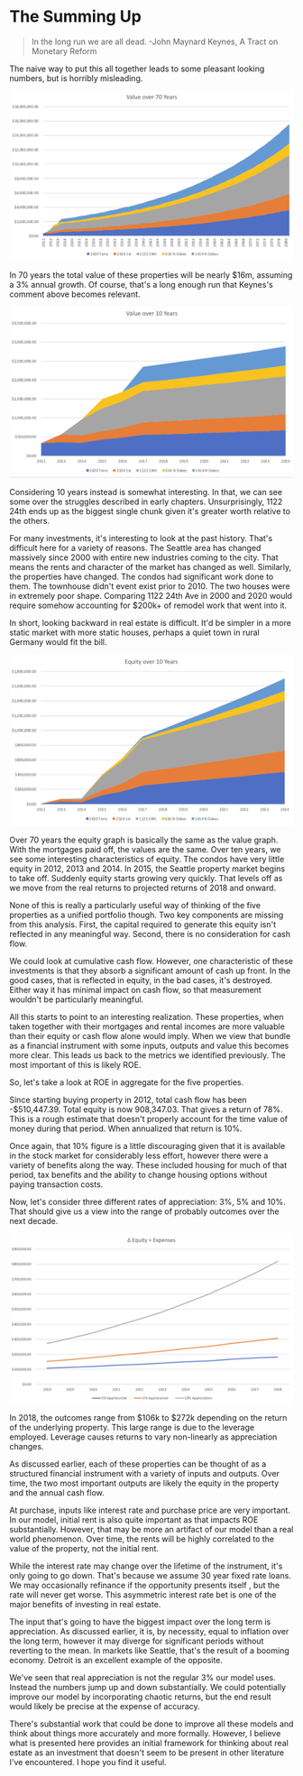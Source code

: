 # The Summing Up

> In the long run we are all dead. -John Maynard Keynes, A Tract on Monetary Reform

The naive way to put this all together leads to some pleasant looking numbers, but is horribly misleading.

![Value - 70 Year](/images/7/Value%20-%2070%20Year.png)

In 70 years the total value of these properties will be nearly $16m, assuming a 3% annual growth.  Of course, that's a long enough run that Keynes's comment above becomes relevant.

![Value - 10 Year](/images/7/Value%20-%2010%20Year.png)

Considering 10 years instead is somewhat interesting.  In that, we can see some over the struggles described in early chapters.  Unsurprisingly, 1122 24th ends up as the biggest single chunk given it's greater worth relative to the others.

For many investments, it's interesting to look at the past history.  That's difficult here for a variety of reasons.  The Seattle area has changed massively since 2000 with entire new industries coming to the city.  That means the rents and character of the market has changed as well.  Similarly, the properties have changed.  The condos had significant work done to them.  The townhouse didn't event exist prior to 2010.  The two houses were in extremely poor shape.  Comparing 1122 24th Ave in 2000 and 2020 would require somehow accounting for $200k+ of remodel work that went into it.

In short, looking backward in real estate is difficult.  It'd be simpler in a more static market with more static houses, perhaps a quiet town in rural Germany would fit the bill.

![Equity - 10 Year](/images/7/Equity%20-%2010%20Year.png)

Over 70 years the equity graph is basically the same as the value graph.  With the mortgages paid off, the values are the same.  Over ten years, we see some interesting characteristics of equity.  The condos have very little equity in 2012, 2013 and 2014.  In 2015, the Seattle property market begins to take off.  Suddenly equity starts growing very quickly.  That levels off as we move from the real returns to projected returns of 2018 and onward.

None of this is really a particularly useful way of thinking of the five properties as a unified portfolio though.  Two key components are missing from this analysis.  First, the capital required to generate this equity isn't reflected in any meaningful way.  Second, there is no consideration for cash flow.

We could look at cumulative cash flow.  However, one characteristic of these investments is that they absorb a significant amount of cash up front.  In the good cases, that is reflected in equity, in the bad cases, it's destroyed.  Either way it has minimal impact on cash flow, so that measurement wouldn't be particularly meaningful.

All this starts to point to an interesting realization.  These properties, when taken together with their mortgages and rental incomes are more valuable than their equity or cash flow alone would imply.  When we view that bundle as a financial instrument with some inputs, outputs and value this becomes more clear.  This leads us back to the metrics we identified previously.  The most important of this is likely ROE.

So, let's take a look at ROE in aggregate for the five properties.  

Since starting buying property in 2012, total cash flow has been -$510,447.39.  Total equity is now 908,347.03.  That gives a return of 78%.  This is a rough estimate that doesn't properly account for the time value of money during that period.  When annualized that return is 10%.

Once again, that 10% figure is a little discouraging given that it is available in the stock market for considerably less effort, however there were a variety of benefits along the way.  These included housing for much of that period, tax benefits and the ability to change housing options without paying transaction costs.

Now, let's consider three different rates of appreciation: 3%, 5% and 10%.  That should give us a view into the range of probably outcomes over the next decade.

![Delta Equity](/images/7/Delta%20Equity.png)

In 2018, the outcomes range from $106k to $272k depending on the return of the underlying property.  This large range is due to the leverage employed.  Leverage causes returns to vary non-linearly as appreciation changes.

As discussed earlier, each of these properties can be thought of as a structured financial instrument with a variety of inputs and outputs.  Over time, the two most important outputs are likely the equity in the property and the annual cash flow.  

At purchase, inputs like interest rate and purchase price are very important.  In our model, initial rent is also quite important as that impacts ROE substantially.  However, that may be more an artifact of our model than a real world phenomenon.  Over time, the rents will be highly correlated to the value of the property, not the initial rent.

While the interest rate may change over the lifetime of the instrument, it's only going to go down.  That's because we assume 30 year fixed rate loans.  We may occasionally refinance if the opportunity presents itself , but the rate will never get worse.  This asymmetric interest rate bet is one of the major benefits of investing in real estate.

The input that's going to have the biggest impact over the long term is appreciation.  As discussed earlier, it is, by necessity, equal to inflation over the long term, however it may diverge for significant periods without reverting to the mean.  In markets like Seattle, that's the result of a booming economy.  Detroit is an excellent example of the opposite.

We've seen that real appreciation is not the regular 3% our model uses.  Instead the numbers jump up and down substantially.  We could potentially improve our model by incorporating chaotic returns, but the end result would likely be precise at the expense of accuracy.

There's substantial work that could be done to improve all these models and think about things more accurately and more formally.  However, I believe what is presented here provides an initial framework for thinking about real estate as an investment that doesn't seem to be present in other literature I've encountered.  I hope you find it useful.
